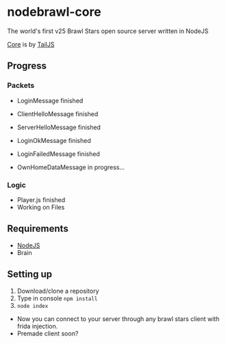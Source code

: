 # nodebrawl-core
The world's first v25 Brawl Stars open source server written in NodeJS

[Core](https://github.com/tailsjs/nodebrawl-core) is by [TailJS](https://github.com/tailsjs)

## Progress
### Packets
* LoginMessage finished
* ClientHelloMessage finished

* ServerHelloMessage finished
* LoginOkMessage finished
* LoginFailedMessage finished
* OwnHomeDataMessage in progress...
### Logic
* Player.js finished
* Working on Files

## Requirements
* [NodeJS](https://nodejs.org/)
* Brain

## Setting up
1. Download/clone a repository
2. Type in console `npm install`
3. `node index`

* Now you can connect to your server through any brawl stars client with frida injection.
* Premade client soon?
